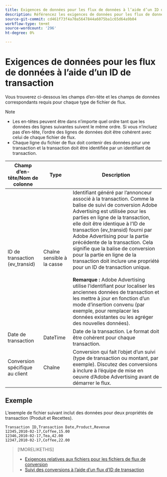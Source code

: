 ```yaml
---
title: Exigences de données pour les flux de données à l’aide d’un ID de transaction
description: Référencez les exigences de données pour les flux de données à l’aide d’un ID de transaction.
source-git-commit: cd461f73f4a70a5647844a6075ba1c65d64a9b04
workflow-type: tm+mt
source-wordcount: '296'
ht-degree: 0%

---
```


# Exigences de données pour les flux de données à l’aide d’un ID de transaction

Vous trouverez ci-dessous les champs d’en-tête et les champs de données correspondants requis pour chaque type de fichier de flux.

>[!NOTE]
>* Les en-têtes peuvent être dans n’importe quel ordre tant que les données des lignes suivantes suivent le même ordre. Si vous n’incluez pas d’en-tête, l’ordre des lignes de données doit être cohérent avec celui de chaque fichier de flux.
>* Chaque ligne du fichier de flux doit contenir des données pour une transaction et la transaction doit être identifiée par un identifiant de transaction.


| Champ d’en-tête/Nom de colonne | Type | Description |
| ---- | ---- | ---- |
| ID de transaction (ev_transid) | Chaîne sensible à la casse | Identifiant généré par l’annonceur associé à la transaction. Comme la balise de suivi de conversion Adobe Advertising est utilisée pour les parties en ligne de la transaction, elle doit être identique à l’ID de transaction (ev_transid) fourni par Adobe Advertising pour la partie précédente de la transaction. Cela signifie que la balise de conversion pour la partie en ligne de la transaction doit inclure une propriété pour un ID de transaction unique.<br><br>**Remarque :** Adobe Advertising utilise l’identifiant pour localiser les anciennes données de transaction et les mettre à jour en fonction d’un mode d’insertion convenu (par exemple, pour remplacer les données existantes ou les agréger des nouvelles données). |
| Date de transaction | DateTime | Date de la transaction. Le format doit être cohérent pour chaque transaction. |
| Conversion spécifique au client | Chaîne | Conversion qui fait l’objet d’un suivi (type de transaction ou montant, par exemple). Discutez des conversions à inclure à l’équipe de mise en oeuvre d’Adobe Advertising avant de démarrer le flux. |

## Exemple

L’exemple de fichier suivant inclut des données pour deux propriétés de transaction (Produit et Recettes).

```
Transaction ID,Transaction Date,Product,Revenue
12345,2010-02-17,Coffee,15.00
12346,2010-02-17,Tea,42.00
12347,2010-02-17,Coffee,22.00
```

>[!MORELIKETHIS]
>
>* [Exigences relatives aux fichiers pour les fichiers de flux de conversion](feed-file-requirements.md)
>* [Suivi des conversions à l’aide d’un flux d’ID de transaction](/help/search-social-commerce/tracking/feed-transaction-id.md)

